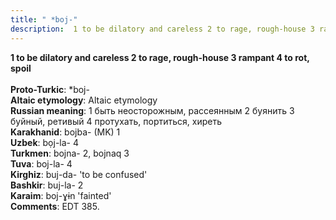 ```yaml
---
title: " *boj-"
description:  1 to be dilatory and careless 2 to rage, rough-house 3 rampant 4 to rot, spoil
---
```

<p data-pagefind-weight="0.5">
<strong> 1 to be dilatory and careless 2 to rage, rough-house 3 rampant 4 to rot, spoil</strong><br><br>
<strong>Proto-Turkic</strong>:  *boj-<br>
<strong>Altaic etymology</strong>:  Altaic etymology<br>
<strong>Russian meaning</strong>:  1 быть неосторожным, рассеянным 2 буянить 3 буйный, ретивый 4 протухать, портиться, хиреть<br>
<strong>Karakhanid</strong>:  bojba- (MK) 1<br>
<strong>Uzbek</strong>:  bọj-la- 4<br>
<strong>Turkmen</strong>:  bojna- 2, bojnaq 3<br>
<strong>Tuva</strong>:  boj-la- 4<br>
<strong>Kirghiz</strong>:  buj-da- 'to be confused'<br>
<strong>Bashkir</strong>:  buj-la- 2<br>
<strong>Karaim</strong>:  boj-ɣɨn 'fainted'<br>
<strong>Comments</strong>:  EDT 385.<br>

</p>
